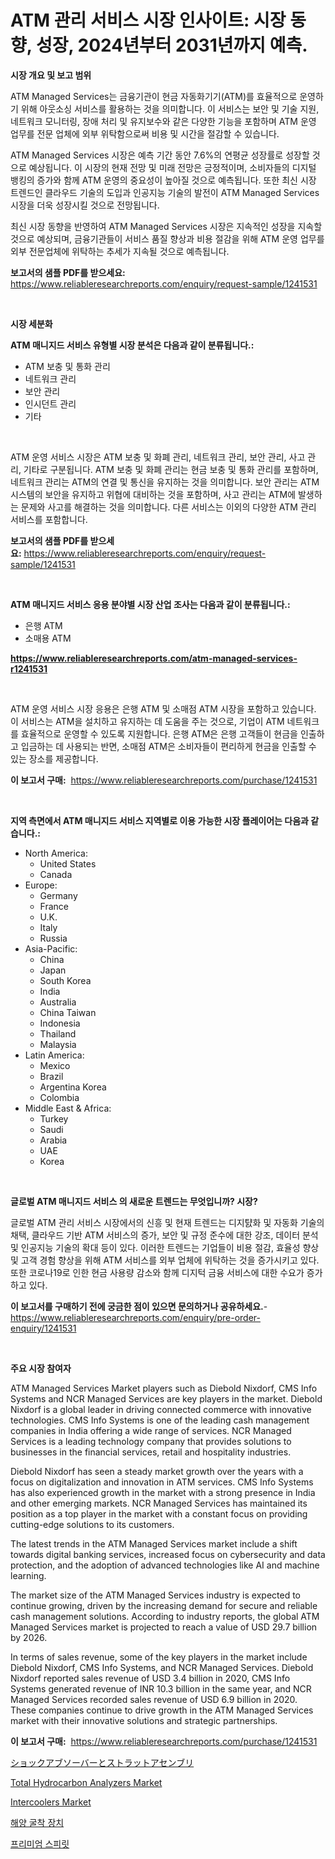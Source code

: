 <p><h1>ATM 관리 서비스 시장 인사이트: 시장 동향, 성장, 2024년부터 2031년까지 예측.</h1></p><p><strong>시장 개요 및 보고 범위</strong></p>
<p><p>ATM Managed Services는 금융기관이 현금 자동화기기(ATM)를 효율적으로 운영하기 위해 아웃소싱 서비스를 활용하는 것을 의미합니다. 이 서비스는 보안 및 기술 지원, 네트워크 모니터링, 장애 처리 및 유지보수와 같은 다양한 기능을 포함하며 ATM 운영 업무를 전문 업체에 외부 위탁함으로써 비용 및 시간을 절감할 수 있습니다.</p><p>ATM Managed Services 시장은 예측 기간 동안 7.6%의 연평균 성장률로 성장할 것으로 예상됩니다. 이 시장의 현재 전망 및 미래 전망은 긍정적이며, 소비자들의 디지털 뱅킹의 증가와 함께 ATM 운영의 중요성이 높아질 것으로 예측됩니다. 또한 최신 시장 트렌드인 클라우드 기술의 도입과 인공지능 기술의 발전이 ATM Managed Services 시장을 더욱 성장시킬 것으로 전망됩니다.</p><p>최신 시장 동향을 반영하여 ATM Managed Services 시장은 지속적인 성장을 지속할 것으로 예상되며, 금융기관들이 서비스 품질 향상과 비용 절감을 위해 ATM 운영 업무를 외부 전문업체에 위탁하는 추세가 지속될 것으로 예측됩니다.</p></p>
<p><strong>보고서의 샘플 PDF를 받으세요:</strong> <a href="https://www.reliableresearchreports.com/enquiry/request-sample/1241531">https://www.reliableresearchreports.com/enquiry/request-sample/1241531</a></p>
<p>&nbsp;</p>
<p><strong>시장 세분화</strong></p>
<p><strong>ATM 매니지드 서비스 유형별 시장 분석은 다음과 같이 분류됩니다.:</strong></p>
<p><ul><li>ATM 보충 및 통화 관리</li><li>네트워크 관리</li><li>보안 관리</li><li>인시던트 관리</li><li>기타</li></ul></p>
<p>&nbsp;</p>
<p><p>ATM 운영 서비스 시장은 ATM 보충 및 화폐 관리, 네트워크 관리, 보안 관리, 사고 관리, 기타로 구분됩니다. ATM 보충 및 화폐 관리는 현금 보충 및 통화 관리를 포함하며, 네트워크 관리는 ATM의 연결 및 통신을 유지하는 것을 의미합니다. 보안 관리는 ATM 시스템의 보안을 유지하고 위협에 대비하는 것을 포함하며, 사고 관리는 ATM에 발생하는 문제와 사고를 해결하는 것을 의미합니다. 다른 서비스는 이외의 다양한 ATM 관리 서비스를 포함합니다.</p></p>
<p><strong>보고서의 샘플 PDF를 받으세요:</strong>&nbsp;<a href="https://www.reliableresearchreports.com/enquiry/request-sample/1241531">https://www.reliableresearchreports.com/enquiry/request-sample/1241531</a></p>
<p>&nbsp;</p>
<p><strong> ATM 매니지드 서비스 응용 분야별 시장 산업 조사는 다음과 같이 분류됩니다.:</strong></p>
<p><ul><li>은행 ATM</li><li>소매용 ATM</li></ul></p>
<p><strong><a href="https://www.reliableresearchreports.com/atm-managed-services-r1241531">https://www.reliableresearchreports.com/atm-managed-services-r1241531</a></strong></p>
<p>&nbsp;</p>
<p><p>ATM 운영 서비스 시장 응용은 은행 ATM 및 소매점 ATM 시장을 포함하고 있습니다. 이 서비스는 ATM을 설치하고 유지하는 데 도움을 주는 것으로, 기업이 ATM 네트워크를 효율적으로 운영할 수 있도록 지원합니다. 은행 ATM은 은행 고객들이 현금을 인출하고 입금하는 데 사용되는 반면, 소매점 ATM은 소비자들이 편리하게 현금을 인출할 수 있는 장소를 제공합니다.</p></p>
<p><strong>이 보고서 구매:</strong>&nbsp; <a href="https://www.reliableresearchreports.com/purchase/1241531">https://www.reliableresearchreports.com/purchase/1241531</a></p>
<p>&nbsp;</p>
<p><strong>지역 측면에서 ATM 매니지드 서비스 지역별로 이용 가능한 시장 플레이어는 다음과 같습니다.:</strong></p>
<p><ul>
    <li>
        North America:
        <ul>
            <li>United States</li>
            <li>Canada</li>
        </ul>
    </li>
    <li>
        Europe:
        <ul>
            <li>Germany</li>
            <li>France</li>
            <li>U.K.</li>
            <li>Italy</li>
            <li>Russia</li>
        </ul>
    </li>
    <li>
        Asia-Pacific:
        <ul>
            <li>China</li>
            <li>Japan</li>
            <li>South Korea</li>
            <li>India</li>
            <li>Australia</li>
            <li>China Taiwan</li>
            <li>Indonesia</li>
            <li>Thailand</li>
            <li>Malaysia</li>
        </ul>
    </li>
    <li>
        Latin America:
        <ul>
            <li>Mexico</li>
            <li>Brazil</li>
            <li>Argentina Korea</li>
            <li>Colombia</li>
        </ul>
    </li>
    <li>
        Middle East & Africa:
        <ul>
            <li>Turkey</li>
            <li>Saudi</li>
            <li>Arabia</li>
            <li>UAE</li>
            <li>Korea</li>
        </ul>
    </li>
    </ul></p>
<p>&nbsp;</p>
<p><strong>글로벌 ATM 매니지드 서비스 의 새로운 트렌드는 무엇입니까? 시장?</strong></p>
<p><p>글로벌 ATM 관리 서비스 시장에서의 신흥 및 현재 트렌드는 디지턄화 및 자동화 기술의 채택, 클라우드 기반 ATM 서비스의 증가, 보안 및 규정 준수에 대한 강조, 데이터 분석 및 인공지능 기술의 확대 등이 있다. 이러한 트렌드는 기업들이 비용 절감, 효율성 향상 및 고객 경험 향상을 위해 ATM 서비스를 외부 업체에 위탁하는 것을 증가시키고 있다. 또한 코로나19로 인한 현금 사용량 감소와 함께 디지턱 금융 서비스에 대한 수요가 증가하고 있다.</p></p>
<p><strong>이 보고서를 구매하기 전에 궁금한 점이 있으면 문의하거나 공유하세요.</strong>- <a href="https://www.reliableresearchreports.com/enquiry/pre-order-enquiry/1241531">https://www.reliableresearchreports.com/enquiry/pre-order-enquiry/1241531</a></p>
<p>&nbsp;</p>
<p><strong>주요 시장 참여자</strong></p>
<p><p>ATM Managed Services Market players such as Diebold Nixdorf, CMS Info Systems and NCR Managed Services are key players in the market. Diebold Nixdorf is a global leader in driving connected commerce with innovative technologies. CMS Info Systems is one of the leading cash management companies in India offering a wide range of services. NCR Managed Services is a leading technology company that provides solutions to businesses in the financial services, retail and hospitality industries.</p><p>Diebold Nixdorf has seen a steady market growth over the years with a focus on digitalization and innovation in ATM services. CMS Info Systems has also experienced growth in the market with a strong presence in India and other emerging markets. NCR Managed Services has maintained its position as a top player in the market with a constant focus on providing cutting-edge solutions to its customers.</p><p>The latest trends in the ATM Managed Services market include a shift towards digital banking services, increased focus on cybersecurity and data protection, and the adoption of advanced technologies like AI and machine learning.</p><p>The market size of the ATM Managed Services industry is expected to continue growing, driven by the increasing demand for secure and reliable cash management solutions. According to industry reports, the global ATM Managed Services market is projected to reach a value of USD 29.7 billion by 2026.</p><p>In terms of sales revenue, some of the key players in the market include Diebold Nixdorf, CMS Info Systems, and NCR Managed Services. Diebold Nixdorf reported sales revenue of USD 3.4 billion in 2020, CMS Info Systems generated revenue of INR 10.3 billion in the same year, and NCR Managed Services recorded sales revenue of USD 6.9 billion in 2020. These companies continue to drive growth in the ATM Managed Services market with their innovative solutions and strategic partnerships.</p></p>
<p><strong>이 보고서 구매:</strong>&nbsp;&nbsp;<a href="https://www.reliableresearchreports.com/purchase/1241531">https://www.reliableresearchreports.com/purchase/1241531</a></p>
<p><p><a href="https://github.com/xnljig2898992/Market-Research-Report-List-1/blob/main/787974733123.md">ショックアブソーバーとストラットアセンブリ</a></p><p><a href="https://github.com/JameTravis/Market-Research-Report-List-4/blob/main/total-hydrocarbon-analyzers-market.md">Total Hydrocarbon Analyzers Market</a></p><p><a href="https://github.com/vimar16th/Market-Research-Report-List-4/blob/main/intercoolers-market.md">Intercoolers Market</a></p><p><a href="https://medium.com/@ishacian.georges/%ED%95%B4%EC%96%91-%EC%8B%9C%EC%B6%94-%EA%B8%B0%EB%91%A5-%EC%8B%9C%EC%9E%A5-%EB%B6%84%EC%84%9D-cagr-%EC%8B%9C%EC%9E%A5-%EC%84%B8%EB%B6%84%ED%99%94-%EB%B0%8F-%EA%B8%80%EB%A1%9C%EB%B2%8C-%EC%82%B0%EC%97%85-%EA%B0%9C%EC%9A%94-3a1e0756010f">해양 굴착 장치</a></p><p><a href="https://github.com/vsn7qpua81q/Market-Research-Report-List-1/blob/main/523906030413.md">프리미엄 스피릿</a></p></p>